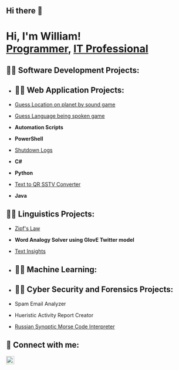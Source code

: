 ## Hi there 👋

<h1>Hi, I'm William! <br/><a href="https://github.com/William2716057">Programmer</a>, <a href="https://www.linkedin.com/in/william-spriggs-733a56181/">IT Professional</a>

<h2>👨‍💻 Software Development Projects:</h2>

- <h2>👨‍💻 Web Application Projects:</h2>
 - [Guess Location on planet by sound game](https://github.com/William2716057/soundGuess)
 - [Guess Language being spoken game](https://github.com/William2716057/languageGuess)
 
- <b>Automation Scripts</b>

- <b>PowerShell</b>
- [Shutdown Logs](https://github.com/William2716057/shutdownLogs)

- <b>C# </b>

- <b>Python </b>
- [Text to QR SSTV Converter](https://github.com/William2716057/QRtoSSTV)

- <b>Java </b>


<h2>👨‍💻 Linguistics Projects:</h2>

- [Zipf's Law](https://github.com/William2716057/zipfsLaw)
- <b>Word Analogy Solver using GlovE Twitter model</b>
- [Text Insights](https://github.com/William2716057/textInsights)

- <h2>👨‍💻 Machine Learning:</h2>

- <h2>👨‍💻 Cyber Security and Forensics Projects:</h2>
- Spam Email Analyzer
- Hueristic Activity Report Creator
- [Russian Synoptic Morse Code Interpreter](https://github.com/William2716057/russianNavyMorse/tree/master)

<h2> 🤳 Connect with me:</h2>


[<img align="left" alt="William | LinkedIn" width="22px" src="https://cdn.jsdelivr.net/npm/simple-icons@v3/icons/linkedin.svg" />][linkedin]

[linkedin]: https://www.linkedin.com/in/william-spriggs-733a56181/
[hackthebx]: https://app.hackthebox.com/profile/overview


